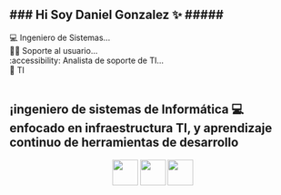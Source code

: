 <H2> ### Hi Soy Daniel Gonzalez ✨ ##### </H2>


💻 Ingeniero de Sistemas...
<br>
🧑‍💻 Soporte al usuario...
<br>
:accessibility: Analista de soporte de TI... 
<br>
📲 TI  
<br>
<H2> ¡ingeniero de sistemas de Informática 💻 enfocado en infraestructura TI, y aprendizaje continuo de herramientas de desarrollo  </H2>
<div >
 <center> <img src="https://cdn-icons-png.flaticon.com/512/174/174854.png" width="45" style="max-width: 100%;">  <img src="https://cdn-icons-png.flaticon.com/512/5968/5968242.png" width="45" style="max-width: 100%;">  <img src=  "https://cdn-icons-png.flaticon.com/256/226/226777.png" width="45" style="max-width: 100%;"></center>

 
</div>
 


